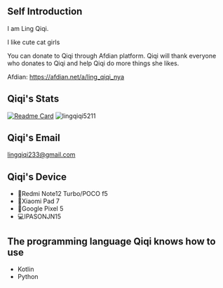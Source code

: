 ## Self Introduction

I am Ling Qiqi.

I like cute cat girls

You can donate to Qiqi through Afdian platform. Qiqi will thank everyone who donates to Qiqi and help Qiqi do more things she likes.

Afdian: https://afdian.net/a/ling_qiqi_nya


## Qiqi's Stats

[![Readme Card](https://github-readme-stats.vercel.app/api?username=lingqiqi5211&include_all_commits=true&show_icons=true&theme=skyblue&count_private=true&hide_border=true)](https://github.com/anuraghazra/github-readme-stats)
![lingqiqi5211](https://count.getloli.com/get/@nekoqiqi)

## Qiqi's Email
lingqiqi233@gmail.com

## Qiqi's Device

- 📱Redmi Note12 Turbo/POCO f5
- 📱Xiaomi Pad 7
- 📱Google Pixel 5
- 💻IPASONJN15

## The programming language Qiqi knows how to use

- Kotlin
- Python

<!--
**mu7220/mu7220** is a ✨ _special_ ✨ repository because its `README.md` (this file) appears on your GitHub profile.

Here are some ideas to get you started:

- 🔭 I’m currently working on ...
- 🌱 I’m currently learning ...
- 👯 I’m looking to collaborate on ...
- 🤔 I’m looking for help with ...
- 💬 Ask me about ...
- 📫 How to reach me: ...
- 😄 Pronouns: ...
- ⚡ Fun fact: ...
-->
